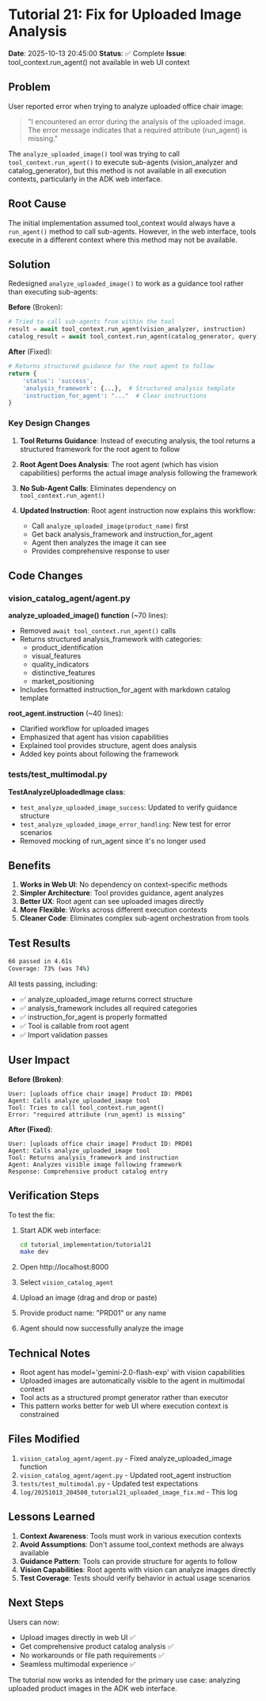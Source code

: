 # Tutorial 21: Fix for Uploaded Image Analysis

**Date**: 2025-10-13 20:45:00
**Status**: ✅ Complete
**Issue**: tool_context.run_agent() not available in web UI context

## Problem

User reported error when trying to analyze uploaded office chair image:
> "I encountered an error during the analysis of the uploaded image. The error
> message indicates that a required attribute (run_agent) is missing."

The `analyze_uploaded_image()` tool was trying to call `tool_context.run_agent()`
to execute sub-agents (vision_analyzer and catalog_generator), but this method
is not available in all execution contexts, particularly in the ADK web interface.

## Root Cause

The initial implementation assumed tool_context would always have a `run_agent()`
method to call sub-agents. However, in the web interface, tools execute in a
different context where this method may not be available.

## Solution

Redesigned `analyze_uploaded_image()` to work as a guidance tool rather than
executing sub-agents:

**Before** (Broken):
```python
# Tried to call sub-agents from within the tool
result = await tool_context.run_agent(vision_analyzer, instruction)
catalog_result = await tool_context.run_agent(catalog_generator, query)
```

**After** (Fixed):
```python
# Returns structured guidance for the root agent to follow
return {
    'status': 'success',
    'analysis_framework': {...},  # Structured analysis template
    'instruction_for_agent': "..."  # Clear instructions
}
```

### Key Design Changes

1. **Tool Returns Guidance**: Instead of executing analysis, the tool returns a
   structured framework for the root agent to follow

2. **Root Agent Does Analysis**: The root agent (which has vision capabilities)
   performs the actual image analysis following the framework

3. **No Sub-Agent Calls**: Eliminates dependency on `tool_context.run_agent()`

4. **Updated Instruction**: Root agent instruction now explains this workflow:
   - Call `analyze_uploaded_image(product_name)` first
   - Get back analysis_framework and instruction_for_agent
   - Agent then analyzes the image it can see
   - Provides comprehensive response to user

## Code Changes

### vision_catalog_agent/agent.py

**analyze_uploaded_image() function** (~70 lines):
- Removed `await tool_context.run_agent()` calls
- Returns structured analysis_framework with categories:
  - product_identification
  - visual_features
  - quality_indicators
  - distinctive_features
  - market_positioning
- Includes formatted instruction_for_agent with markdown catalog template

**root_agent.instruction** (~40 lines):
- Clarified workflow for uploaded images
- Emphasized that agent has vision capabilities
- Explained tool provides structure, agent does analysis
- Added key points about following the framework

### tests/test_multimodal.py

**TestAnalyzeUploadedImage class**:
- `test_analyze_uploaded_image_success`: Updated to verify guidance structure
- `test_analyze_uploaded_image_error_handling`: New test for error scenarios
- Removed mocking of run_agent since it's no longer used

## Benefits

1. **Works in Web UI**: No dependency on context-specific methods
2. **Simpler Architecture**: Tool provides guidance, agent analyzes
3. **Better UX**: Root agent can see uploaded images directly
4. **More Flexible**: Works across different execution contexts
5. **Cleaner Code**: Eliminates complex sub-agent orchestration from tools

## Test Results

```bash
66 passed in 4.61s
Coverage: 73% (was 74%)
```

All tests passing, including:
- ✅ analyze_uploaded_image returns correct structure
- ✅ analysis_framework includes all required categories
- ✅ instruction_for_agent is properly formatted
- ✅ Tool is callable from root agent
- ✅ Import validation passes

## User Impact

**Before (Broken)**:
```
User: [uploads office chair image] Product ID: PRD01
Agent: Calls analyze_uploaded_image tool
Tool: Tries to call tool_context.run_agent()
Error: "required attribute (run_agent) is missing"
```

**After (Fixed)**:
```
User: [uploads office chair image] Product ID: PRD01
Agent: Calls analyze_uploaded_image tool
Tool: Returns analysis_framework and instruction
Agent: Analyzes visible image following framework
Response: Comprehensive product catalog entry
```

## Verification Steps

To test the fix:

1. Start ADK web interface:
   ```bash
   cd tutorial_implementation/tutorial21
   make dev
   ```

2. Open http://localhost:8000

3. Select `vision_catalog_agent`

4. Upload an image (drag and drop or paste)

5. Provide product name: "PRD01" or any name

6. Agent should now successfully analyze the image

## Technical Notes

- Root agent has model='gemini-2.0-flash-exp' with vision capabilities
- Uploaded images are automatically visible to the agent in multimodal context
- Tool acts as a structured prompt generator rather than executor
- This pattern works better for web UI where execution context is constrained

## Files Modified

1. `vision_catalog_agent/agent.py` - Fixed analyze_uploaded_image function
2. `vision_catalog_agent/agent.py` - Updated root_agent instruction
3. `tests/test_multimodal.py` - Updated test expectations
4. `log/20251013_204500_tutorial21_uploaded_image_fix.md` - This log

## Lessons Learned

1. **Context Awareness**: Tools must work in various execution contexts
2. **Avoid Assumptions**: Don't assume tool_context methods are always available
3. **Guidance Pattern**: Tools can provide structure for agents to follow
4. **Vision Capabilities**: Root agents with vision can analyze images directly
5. **Test Coverage**: Tests should verify behavior in actual usage scenarios

## Next Steps

Users can now:
- Upload images directly in web UI ✅
- Get comprehensive product catalog analysis ✅
- No workarounds or file path requirements ✅
- Seamless multimodal experience ✅

The tutorial now works as intended for the primary use case: analyzing uploaded
product images in the ADK web interface.

